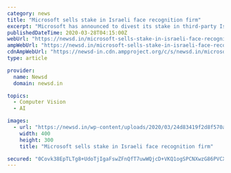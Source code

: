 ```yaml
---
category: news
title: "Microsoft sells stake in Israeli face recognition firm"
excerpt: "Microsoft has announced to divest its stake in third-party Israeli facial recognition company AnyVision despite an investigation that cleared the firm of any unethical practices. Microsoft’s venture capital arm,"
publishedDateTime: 2020-03-28T04:15:00Z
webUrl: "https://newsd.in/microsoft-sells-stake-in-israeli-face-recognition-firm/"
ampWebUrl: "https://newsd.in/microsoft-sells-stake-in-israeli-face-recognition-firm/amp/"
cdnAmpWebUrl: "https://newsd-in.cdn.ampproject.org/c/s/newsd.in/microsoft-sells-stake-in-israeli-face-recognition-firm/amp/"
type: article

provider:
  name: Newsd
  domain: newsd.in

topics:
  - Computer Vision
  - AI

images:
  - url: "https://newsd.in/wp-content/uploads/2020/03/24d83419f2d8f570a40cc5104af46d17.jpg"
    width: 400
    height: 300
    title: "Microsoft sells stake in Israeli face recognition firm"

secured: "0Covk38EpTLTg8+UdoTjIgaFswZFnQfT7uwWQjcD+VKQ1ogSPCNXwzG86PVCXyQ9uJ+n6L4eP1DtYKSkj2FXAE1Q8UYCLvp54/deViJoamZ973eZ9ZTQBAXr4Q3bMo5VeAQr1vje18AEbOlOJSDjsSrlzknBZcpy96OOaiYmQruiiO3gdLFU9a12j66MlPgKC/DTtRpxQrLjvTWBBQuWVpsau0C8GBP3NZ+mv9UeQLF3Yp0v96rFndG0pTxE6YhMf+tstnG+PAZ/ldiyX19dCU45aW6hBZaA12OX/qOEo78eZSqaTO+hLF1R6qeOQu2y;wWMensJ2t/enDB69l73l1g=="
---
```


